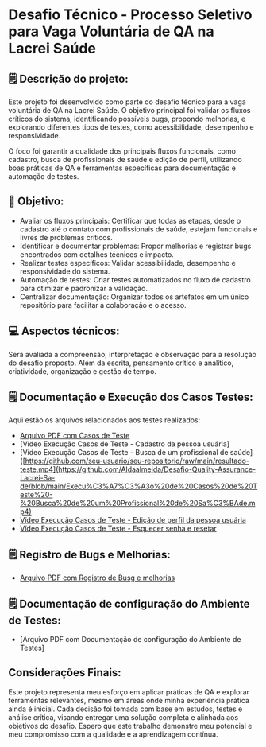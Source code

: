 # Desafio Técnico - Processo Seletivo para Vaga Voluntária de QA na Lacrei Saúde


## 🗒️ Descrição do projeto:

Este projeto foi desenvolvido como parte do desafio técnico para a vaga voluntária de QA na Lacrei Saúde. O objetivo principal foi validar os fluxos críticos do sistema, identificando possíveis bugs, propondo melhorias, e explorando diferentes tipos de testes, como acessibilidade, desempenho e responsividade.

O foco foi garantir a qualidade dos principais fluxos funcionais, como cadastro, busca de profissionais de saúde e edição de perfil, utilizando boas práticas de QA e ferramentas específicas para documentação e automação de testes.


## 🚩 Objetivo:

- Avaliar os fluxos principais: Certificar que todas as etapas, desde o cadastro até o contato com profissionais de saúde, estejam funcionais e livres de problemas críticos.
- Identificar e documentar problemas: Propor melhorias e registrar bugs encontrados com detalhes técnicos e impacto.
- Realizar testes específicos: Validar acessibilidade, desempenho e responsividade do sistema.
- Automação de testes: Criar testes automatizados no fluxo de cadastro para otimizar e padronizar a validação.
- Centralizar documentação: Organizar todos os artefatos em um único repositório para facilitar a colaboração e o acesso.
	

## 💻 Aspectos técnicos:

Será avaliada a compreensão, interpretação e observação para a resolução do desafio proposto. Além da escrita, pensamento crítico e analítico, criatividade, organização e gestão de tempo. 

## 🗒️ Documentação e Execução dos Casos Testes:

Aqui estão os arquivos relacionados aos testes realizados:

- [Arquivo PDF com Casos de Teste](https://github.com/Aldaalmeida/Desafio-Quality-Assurance-Lacrei-Sa-de/blob/main/Documenta%C3%A7%C3%A3o%20Casos%20de%20Teste.pdf)
- [Vídeo Execução Casos de Teste - Cadastro da pessoa usuária]
- [Vídeo Execução Casos de Teste - Busca de um profissional de saúde]([https://github.com/seu-usuario/seu-repositorio/raw/main/resultado-teste.mp4](https://github.com/Aldaalmeida/Desafio-Quality-Assurance-Lacrei-Sa-de/blob/main/Execu%C3%A7%C3%A3o%20de%20Casos%20de%20Teste%20-%20Busca%20de%20um%20Profissional%20de%20Sa%C3%BAde.mp4)
- [Vídeo Execução Casos de Teste - Edição de perfil da pessoa usuária](https://github.com/Aldaalmeida/Desafio-Quality-Assurance-Lacrei-Sa-de/blob/main/Execu%C3%A7%C3%A3o%20de%20Casos%20de%20Teste%20-%20Edi%C3%A7%C3%A3o%20de%20Perfil%20da%20Pessoa%20Usu%C3%A1ria.mp4)
- [Vídeo Execução Casos de Teste - Esquecer senha e resetar](https://github.com/Aldaalmeida/Desafio-Quality-Assurance-Lacrei-Sa-de/blob/main/Execu%C3%A7%C3%A3o%20de%20Casos%20de%20Teste%20-%20Esquecer%20Senha%20e%20Resetar.mp4)

## 🗒️ Registro de Bugs e Melhorias:

- [Arquivo PDF com Registro de Busg e melhorias](https://github.com/Aldaalmeida/Desafio-Quality-Assurance-Lacrei-Sa-de/blob/main/Registro%20de%20Bugs%20e%20Melhorias.pdf)

## 🗒️ Documentação de configuração do Ambiente de Testes:

- [Arquivo PDF com Documentação de configuração do Ambiente de Testes]


## Considerações Finais: 

Este projeto representa meu esforço em aplicar práticas de QA e explorar ferramentas relevantes, mesmo em áreas onde minha experiência prática ainda é inicial. Cada decisão foi tomada com base em estudos, testes e análise crítica, visando entregar uma solução completa e alinhada aos objetivos do desafio. Espero que este trabalho demonstre meu potencial e meu compromisso com a qualidade e a aprendizagem contínua.

